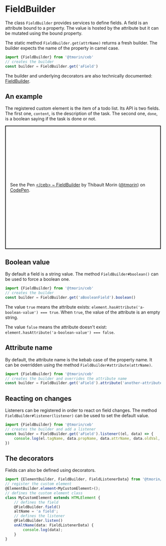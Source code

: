 # FieldBuilder

The class `FieldBuilder` provides services to define fields.
A field is an attribute bound to a property.
The value is hosted by the attribute but it can be mutated using the bound property.

The static method `FieldBuilder.get(attrName)` returns a fresh builder.
The builder expects the name of the property in camel case.

```typescript
import {FieldBuilder} from '@tmorin/ceb'
// creates the builder
const builder = FieldBuilder.get('aField')
```

The builder and underlying decorators are also technically documented: [FieldBuilder](../api/classes/FieldBuilder.html).

## An example

The registered custom element is the item of a todo list.
Its API is two fields.
The first one, `content`, is the description of the task.
The second one, `done`, is a boolean saying if the task is done or not.

<p class="codepen" data-height="400" data-theme-id="light" data-default-tab="js,result" data-slug-hash="xxbEyRg" data-editable="true" data-user="tmorin" style="height: 400px; box-sizing: border-box; display: flex; align-items: center; justify-content: center; border: 2px solid; margin: 1em 0; padding: 1em;">
  <span>See the Pen <a href="https://codepen.io/tmorin/pen/xxbEyRg">
  &lt;/ceb&gt; ~ FieldBuilder</a> by Thibault Morin (<a href="https://codepen.io/tmorin">@tmorin</a>)
  on <a href="https://codepen.io">CodePen</a>.</span>
</p>
<script async src="https://cpwebassets.codepen.io/assets/embed/ei.js"></script>

## Boolean value

By default a field is a string value.
The method `FieldBuilder#boolean()` can be used to force a boolean one.

```typescript
import {FieldBuilder} from '@tmorin/ceb'
// creates the builder
const builder = FieldBuilder.get('aBooleanField').boolean()
```

The value `true` means the attribute exists: `element.hasAttribute('a-boolean-value') === true`.
When `true`, the value of the attribute is an empty string.

The value `false` means the attribute doesn't exist: `element.hasAttribute('a-boolean-value') === false`.

## Attribute name

By default, the attribute name is the kebab case of the property name.
It can be overridden using the method `FieldBuilder#attribute(attrName)`.

```typescript
import {FieldBuilder} from '@tmorin/ceb'
// creates the builder and overrides the attribute name
const builder = FieldBuilder.get('aField').attribute('another-attribute-name')
```

## Reacting on changes

Listeners can be registered in order to react on field changes.
The method `FieldBuilder#listener(listener)` can be used to set the default value.

```typescript
import {FieldBuilder} from '@tmorin/ceb'
// creates the builder and add a listener
const builder = FieldBuilder.get('aField').listener((el, data) => {
    console.log(el.tagName, data.propName, data.attrName, data.oldVal, data.newVal);
})
```

## The decorators

Fields can also be defined using decorators.

```typescript
import {ElementBuilder, FieldBuilder, FieldListenerData} from '@tmorin/ceb'
// register the custom element
@ElementBuilder.element<MyCustomElement>();
// defines the custom element class
class MyCustomElement extends HTMLElement {
    // defines the field
    @FieldBuilder.field()
    altName = 'a field';
    // defines the listener
    @FieldBuilder.listen()
    onAltName(data: FieldListenerData) {
        console.log(data);
    }
}
```
